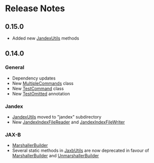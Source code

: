 # Release Notes

## 0.15.0
- Added new [JandexUtils](src/main/java/org/fuin/utils4j/jandex/JandexUtils.java) methods

## 0.14.0

### General
- Dependency updates
- New [MultipleCommands](src/main/java/org/fuin/utils4j/MultipleCommands.java) class
- New [TestCommand](src/main/java/org/fuin/utils4j/TestCommand.java) class
- New [TestOmitted](src/main/java/org/fuin/utils4j/TestOmitted.java) annotation

### Jandex
- [JandexUtils](src/main/java/org/fuin/utils4j/jandex/JandexUtils.java) moved to "jandex" subdirectory
- New [JandexIndexFileReader](src/main/java/org/fuin/utils4j/jandex/JandexIndexFileReader.java) and [JandexIndexFileWriter](src/main/java/org/fuin/utils4j/jandex/JandexIndexWriter.java)

### JAX-B
- [MarshallerBuilder](src/main/java/org/fuin/utils4j/jaxb/MarshallerBuilder.java) 
- Several static methods in [JaxbUtils](src/main/java/org/fuin/utils4j/jaxb/JaxbUtils.java) are now deprecated in favour of [MarshallerBuilder](src/main/java/org/fuin/utils4j/jaxb/MarshallerBuilder.java) and [UnmarshallerBuilder](src/main/java/org/fuin/utils4j/jaxb/UnmarshallerBuilder.java) 
